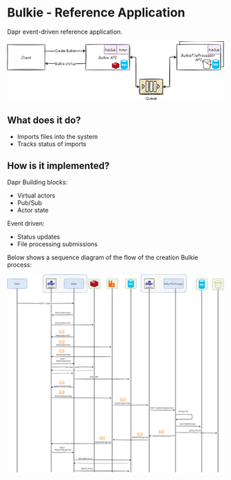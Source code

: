 # Bulkie - Reference Application

Dapr event-driven reference application.

![High level](docs/images/bulkie.png)


## What does it do?
* Imports files into the system
* Tracks status of imports

## How is it implemented?

Dapr Building blocks: 
* Virtual actors
* Pub/Sub
* Actor state

Event driven:
* Status updates
* File processing submissions


Below shows a sequence diagram of the flow of the creation Bulkie process:

![Sequence diagram](docs/images/bulkie-seq.png)
